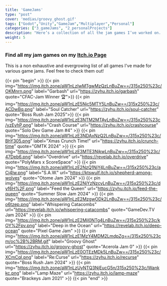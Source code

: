 ```yaml
---
title: 'GameJams'
type: "post"
cover: 'medias/groovy_ghost.gif'
tags: ["Godot","Unity","GameJam","Multiplayer","Personal"]
categories: ["3_gameJams", "2_personalProjects"]
description: "Here’s a collection of all the jam games I’ve worked on. I’ve had a lot of fun experimenting with different multiplayer mechanics. Each game is a chance to try out new ideas and learn new tools"
weight: 5
---
```

### Find all my jam games on my <a href="https://zyhu.itch.io/" target="_blank">Itch.io Page</a>


This is a non exhaustive and evergrowing list of all games I've made for various game jams.
Feel free to check them out!

{{< pin "begin" >}}
{{< pin img="https://img.itch.zone/aW1nLzIwMTgwMzQzLnBuZw==/315x250%23c/OKMnrn.png" label="Garbash" url="https://zyhu.itch.io/garbash" quote="CFAC-Jam Winner 🏆">}}
{{< pin img="https://img.itch.zone/aW1nLzE5Njc5MTY5LnBuZw==/315x250%23c/ACDwBq.png" label="Soul Catcher" url="https://zyhu.itch.io/soul-catcher" quote="Boss Rush Jam 2025">}}
{{< pin img="https://img.itch.zone/aW1nLzE3NTM2MTAyLnBuZw==/315x250%23c/yzEyhP.png" label="Crash Course" url="https://zyhu.itch.io/crashcourse" quote="Solo Dev Game Jam #4" >}}
{{< pin img="https://img.itch.zone/aW1nLzE3NDAxNzQ2LnBuZw==/315x250%23c/BhY305.png" label="Xmas Crunch Time!" url="https://zyhu.itch.io/crunch-time" quote="GMTK 2024" >}}
{{< pin img="https://img.itch.zone/aW1nLzE3MTE3NjkwLnBuZw==/315x250%23c/47Deb6.png" label="Overdrive" url="https://revelab.itch.io/overdrive" quote="PolyMars x ScoreSpace" >}}
{{< pin img="https://img.itch.zone/aW1nLzE2NzQ1NjY4LnBuZw==/315x250%23c/aCj4lw.png" label="S.A.W." url="https://ktswulf.itch.io/shepherd-among-wolves" quote="Otome Jam 2024" >}}
{{< pin img="https://img.itch.zone/aW1nLzE2NjYzNzcyLnBuZw==/315x250%23c/dyf6H%2F.png" label="Feed the Queen" url="https://zyhu.itch.io/feed-the-queen" quote="Summer Slow Jam 2024" >}}
{{< pin img="https://img.itch.zone/aW1nLzE2MzgwODk2LnBuZw==/315x250%23c/o6tzep.png" label="Whispering Catacombs" url="https://revelab.itch.io/whispering-catacombs" quote="GameDev.TV Jam 2024" >}}
{{< pin img="https://img.itch.zone/aW1nLzE2MjI0NTg4LnBuZw==/315x250%23c/kOY%2Fpv.png" label="Deep in the Ocean" url="https://revelab.itch.io/deep-ocean" quote="Pixel Game Jam" >}}
{{< pin img="https://img.itch.zone/aW1nLzE1MzY4MDM2LmdpZg==/315x250%23cm/oc%2B%2BRM.gif" label="Groovy Ghost" url="https://zyhu.itch.io/groovy-ghost" quote="Acerola Jam 0" >}}
{{< pin img="https://img.itch.zone/aW1nLzE0OTEzMDk5LnBuZw==/315x250%23c/XCmCqI.png" label="Re:Curse" url="https://zyhu.itch.io/recurse" quote="Boss Rush Jam 2024" >}}
{{< pin img="https://img.itch.zone/aW1nLzUyNTQ3NjEucG5n/315x250%23c/Wankkc.png" label="Lamp Maze" url="https://zyhu.itch.io/lamp-maze" quote="Brackeys Jam 2021" >}}
{{< pin "end" >}}
